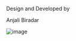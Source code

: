 Design and Developed by

Anjali Biradar

![image](https://github.com/balaji-shetty/api-2-html-image-visible/assets/50900325/086337ea-0337-4bc6-a9b4-96585183614e)
